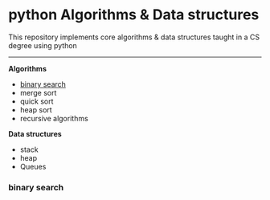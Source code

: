 # python Algorithms \& Data structures

This repository implements core algorithms & data structures taught in a CS degree using python

---

**Algorithms**

- [binary search](binary-search)
- merge sort
- quick sort
- heap sort
- recursive algorithms

**Data structures**

- stack
- heap
- Queues


### binary search
